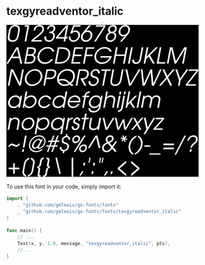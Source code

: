 # texgyreadventor_italic

![texgyreadventor_italic](texgyreadventor_italic.png)

To use this font in your code, simply import it:

```go
import (
	. "github.com/gmlewis/go-fonts/fonts"
	_ "github.com/gmlewis/go-fonts/fonts/texgyreadventor_italic"
)

func main() {
	// ...
	Text(x, y, 1.0, message, "texgyreadventor_italic", pts),
	// ...
}
```
